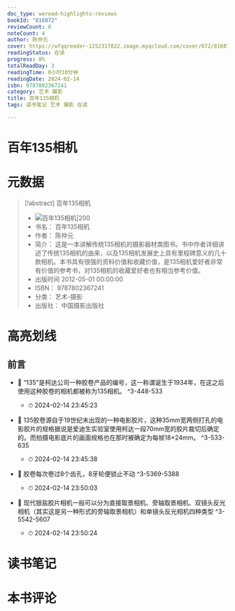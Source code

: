 ```yaml
---
doc_type: weread-highlights-reviews
bookId: "816872"
reviewCount: 0
noteCount: 4
author: 陈仲元
cover: https://wfqqreader-1252317822.image.myqcloud.com/cover/872/816872/t7_816872.jpg
readingStatus: 在读
progress: 8%
totalReadDay: 3
readingTime: 0小时10分钟
readingDate: 2024-02-14
isbn: 9787802367241
category: 艺术 摄影
title: 百年135相机
tags: 读书笔记 艺术 摄影 在读

---
```


# 百年135相机

# 元数据
> [!abstract] 百年135相机
> - ![ 百年135相机|200](https://wfqqreader-1252317822.image.myqcloud.com/cover/872/816872/t7_816872.jpg)
> - 书名： 百年135相机
> - 作者： 陈仲元
> - 简介： 这是一本讲解传统135相机的摄影器材类图书。书中作者详细讲述了传统135相机的由来，以及135相机发展史上具有里程碑意义的几十款相机。本书具有很强的资料价值和收藏价值，是135相机爱好者非常有价值的参考书，对135相机的收藏爱好者也有相当参考价值。
> - 出版时间 2012-05-01 00:00:00
> - ISBN： 9787802367241
> - 分类： 艺术-摄影
> - 出版社： 中国摄影出版社

# 高亮划线

## 前言


- 📌 “135”是柯达公司一种胶卷产品的编号，这一称谓诞生于1934年，在这之后使用这种胶卷的相机都被称为135相机。 ^3-448-533
    - ⏱ 2024-02-14 23:45:23 

- 📌 135胶卷源自于19世纪末出现的一种电影胶片，这种35mm宽两侧打孔的电影胶片的规格据说是爱迪生实验室使用柯达一段70mm宽的胶片裁切后确定的。而拍摄电影底片的画面规格也在那时被确定为每帧18×24mm。 ^3-533-635
    - ⏱ 2024-02-14 23:45:38 

- 📌 胶卷每次卷过8个齿孔，8牙轮便锁止不动 ^3-5369-5388
    - ⏱ 2024-02-14 23:50:03 

- 📌 现代银盐胶片相机一般可以分为直接取景相机、旁轴取景相机、双镜头反光相机（其实这是另一种形式的旁轴取景相机）和单镜头反光相机四种类型 ^3-5542-5607
    - ⏱ 2024-02-14 23:50:24 
# 读书笔记

# 本书评论

